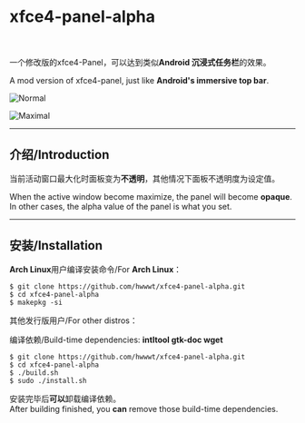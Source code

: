 xfce4-panel-alpha
=================
</br></br>
一个修改版的xfce4-Panel，可以达到类似**Android 沉浸式任务栏**的效果。 
 
A mod version of xfce4-panel, just like **Android's immersive top bar**.

![Normal](http://img.vim-cn.com/51/292e5018007e7bc4858fa8e4d8a6a74d96df48.png)


![Maximal](http://img.vim-cn.com/b2/540e77eaeb649e92f567cca08de0265eaf966c.png)

-----

介绍/Introduction  
----------------
  
当前活动窗口最大化时面板变为**不透明**，其他情况下面板不透明度为设定值。

When the active window become maximize, the panel will become **opaque**. In other cases, the alpha value of the panel is what you set.

-----


安装/Installation
----------------

**Arch Linux**用户编译安装命令/For **Arch Linux**：

    $ git clone https://github.com/hwwwt/xfce4-panel-alpha.git
    $ cd xfce4-panel-alpha
    $ makepkg -si


其他发行版用户/For other distros：

  编译依赖/Build-time dependencies: **intltool gtk-doc wget**

    $ git clone https://github.com/hwwwt/xfce4-panel-alpha.git
    $ cd xfce4-panel-alpha
    $ ./build.sh
    $ sudo ./install.sh


安装完毕后**可以**卸载编译依赖。  
After building finished, you **can** remove those build-time dependencies.

